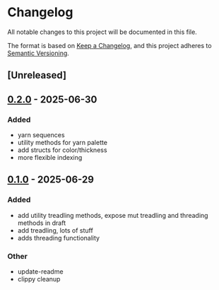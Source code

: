 # Changelog

All notable changes to this project will be documented in this file.

The format is based on [Keep a Changelog](https://keepachangelog.com/en/1.0.0/),
and this project adheres to [Semantic Versioning](https://semver.org/spec/v2.0.0.html).

## [Unreleased]

## [0.2.0](https://github.com/erys/weave-draft/compare/v0.1.0...v0.2.0) - 2025-06-30

### Added

- yarn sequences
- utility methods for yarn palette
- add structs for color/thickness
- more flexible indexing

## [0.1.0](https://github.com/erys/weave-draft/compare/v0.0.0...v0.1.0) - 2025-06-29

### Added

- add utility treadling methods, expose mut treadling and threading methods in draft
- add treadling, lots of stuff
- adds threading functionality

### Other

- update-readme
- clippy cleanup
